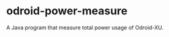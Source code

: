 odroid-power-measure
====================

A Java program that measure total power usage of Odroid-XU.
